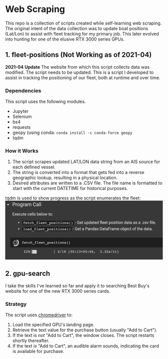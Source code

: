 # Web Scraping
This repo is a collection of scripts created while self-learning web scraping. The original intent of the data collection was to update boat positions (Lat/Lon) to assist with fleet tracking for my primary job. This later evolved into hunting for one of the elusive RTX 3000 series GPUs.

## 1. fleet-positions (Not Working as of 2021-04)
<b>2021-04 Update</b> The website from which this script collects data was modified. The script needs to be updated.
This is a script I developed to assist in tracking the positioning of our fleet, both at runtime and over time.

### Dependencies
This script uses the following modules.
* Jupyter
* Selenium
* bs4
* requests
* geopy (using conda: `conda install -c conda-force geopy`
* tqdm

### How it Works
1. The script scrapes updated LAT/LON data string from an AIS source for each defined vessel.
2. The string is converted into a format that gets fed into a reverse geographic lookup, resulting in a physical location.
3. Desired attributes are written to a .CSV file. The file name is formatted to start with the current DATETIME for historical purposes.

tqdm is used to show progress as the script enumerates the fleet:
![Boat Scraper Progress](/web-scraper-progress.png)

## 2. gpu-search
I take the skills I've learned so far and apply it to searching Best Buy's website for one of the new RTX 3000 series cards.

### Strategy
The script uses <a href="https://chromedriver.chromium.org/downloads">chromedriver</a> to:
1. Load the specified GPU's landing page.
2. Retrieve the text value for the purchase button (usually "Add to Cart").
3. If the text is <i>not</i> "Add to Cart", the window closes. The script restarts shortly thereafter. 
4. If the text <i>is</i> "Add to Cart", an audible alarm sounds, indicating the card is available for purchase.
